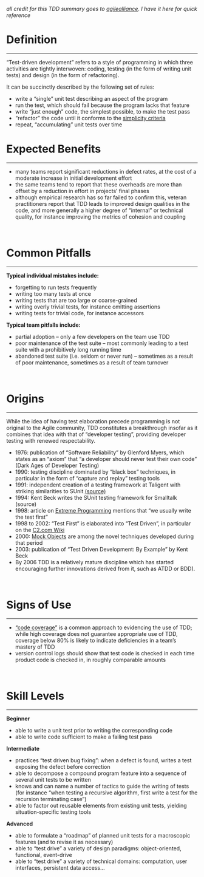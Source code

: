 _all credit for this TDD summary goes to [agilealliance](<https://www.agilealliance.org/glossary/tdd/#q=~(infinite~false~filters~(postType~(~'page~'post~'aa_book~'aa_event_session~'aa_experience_report~'aa_glossary~'aa_research_paper~'aa_video)~tags~(~'tdd))~searchTerm~'~sort~false~sortDirection~'asc~page~1)>). I have it here for quick reference_

# Definition

---

“Test-driven development” refers to a style of programming in which three activities are tightly interwoven: coding, testing (in the form of writing unit tests) and design (in the form of refactoring).

It can be succinctly described by the following set of rules:

- write a “single” unit test describing an aspect of the program
- run the test, which should fail because the program lacks that feature
- write “just enough” code, the simplest possible, to make the test pass
- “refactor” the code until it conforms to the [simplicity criteria](https://www.agilealliance.org/glossary/rules-of-simplicity/)
- repeat, “accumulating” unit tests over time
  <br>

# Expected Benefits

---

- many teams report significant reductions in defect rates, at the cost of a moderate increase in initial development effort
- the same teams tend to report that these overheads are more than offset by a reduction in effort in projects’ final phases
- although empirical research has so far failed to confirm this, veteran practitioners report that TDD leads to improved design qualities in the code, and more generally a higher degree of “internal” or technical quality, for instance improving the metrics of cohesion and coupling

<br>

# Common Pitfalls

---

**Typical individual mistakes include:**

- forgetting to run tests frequently
- writing too many tests at once
- writing tests that are too large or coarse-grained
- writing overly trivial tests, for instance omitting assertions
- writing tests for trivial code, for instance accessors

**Typical team pitfalls include:**

- partial adoption – only a few developers on the team use TDD
- poor maintenance of the test suite – most commonly leading to a test suite with a prohibitively long running time
- abandoned test suite (i.e. seldom or never run) – sometimes as a result of poor maintenance, sometimes as a result of team turnover

<br>

# Origins

---

While the idea of having test elaboration precede programming is not original to the Agile community, TDD constitutes a breakthrough insofar as it combines that idea with that of “developer testing”, providing developer testing with renewed respectability.

- 1976: publication of “Software Reliability” by Glenford Myers, which states as an “axiom” that “a developer should never test their own code” (Dark Ages of Developer Testing)
- 1990: testing discipline dominated by “black box” techniques, in particular in the form of “capture and replay” testing tools
- 1991: independent creation of a testing framework at Taligent with striking similarities to SUnit [(source)](https://shebanator.com/2007/08/21/a-brief-history-of-test-frameworks/)
- 1994: Kent Beck writes the SUnit testing framework for Smalltalk (source)
- 1998: article on [Extreme Programming](<https://www.agilealliance.org/glossary/xp/#q=~(infinite~false~filters~(postType~(~'post~'aa_book~'aa_event_session~'aa_experience_report~'aa_glossary~'aa_research_paper~'aa_video)~tags~(~'xp))~searchTerm~'~sort~false~sortDirection~'asc~page~1)>) mentions that “we usually write the test first”
- 1998 to 2002: “Test First” is elaborated into “Test Driven”, in particular on the [C2.com Wiki](http://wiki.c2.com/?TestDrivenDevelopment)
- 2000: [Mock Objects](<https://www.agilealliance.org/glossary/mocks/#q=~(infinite~false~filters~(postType~(~'page~'post~'aa_book~'aa_event_session~'aa_experience_report~'aa_glossary~'aa_research_paper~'aa_video)~tags~(~'mock*20objects))~searchTerm~'~sort~false~sortDirection~'asc~page~1)>) are among the novel techniques developed during that period
- 2003: publication of “Test Driven Development: By Example” by Kent Beck
- By 2006 TDD is a relatively mature discipline which has started encouraging further innovations derived from it, such as ATDD or BDD).

<br>

# Signs of Use

---

- [“code coverage”](https://en.wikipedia.org/wiki/Code_coverage) is a common approach to evidencing the use of TDD; while high coverage does not guarantee appropriate use of TDD, coverage below 80% is likely to indicate deficiencies in a team’s mastery of TDD
- version control logs should show that test code is checked in each time product code is checked in, in roughly comparable amounts

<br>

# Skill Levels

---

**Beginner**

- able to write a unit test prior to writing the corresponding code
- able to write code sufficient to make a failing test pass

**Intermediate**

- practices “test driven bug fixing”: when a defect is found, writes a test exposing the defect before correction
- able to decompose a compound program feature into a sequence of several unit tests to be written
- knows and can name a number of tactics to guide the writing of tests (for instance “when testing a recursive algorithm, first write a test for the recursion terminating case”)
- able to factor out reusable elements from existing unit tests, yielding situation-specific testing tools

**Advanced**

- able to formulate a “roadmap” of planned unit tests for a macroscopic features (and to revise it as necessary)
- able to “test drive” a variety of design paradigms: object-oriented, functional, event-drive
- able to “test drive” a variety of technical domains: computation, user interfaces, persistent data access…
